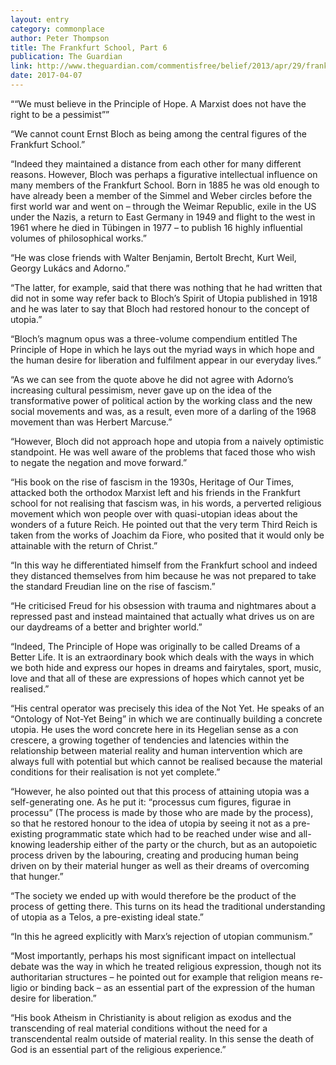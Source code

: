 ```yaml
---
layout: entry
category: commonplace
author: Peter Thompson
title: The Frankfurt School, Part 6
publication: The Guardian
link: http://www.theguardian.com/commentisfree/belief/2013/apr/29/frankfurt-school-ernst-bloch-principle-of-hope
date: 2017-04-07
---
```


““We must believe in the Principle of Hope. A Marxist does not have the right to be a pessimist””

“We cannot count Ernst Bloch as being among the central figures of the Frankfurt School.”

“Indeed they maintained a distance from each other for many different reasons. However, Bloch was perhaps a figurative intellectual influence on many members of the Frankfurt School. Born in 1885 he was old enough to have already been a member of the Simmel and Weber circles before the first world war and went on – through the Weimar Republic, exile in the US under the Nazis, a return to East Germany in 1949 and flight to the west in 1961 where he died in Tübingen in 1977 – to publish 16 highly influential volumes of philosophical works.”

“He was close friends with Walter Benjamin, Bertolt Brecht, Kurt Weil, Georgy Lukács and Adorno.”

“The latter, for example, said that there was nothing that he had written that did not in some way refer back to Bloch’s Spirit of Utopia published in 1918 and he was later to say that Bloch had restored honour to the concept of utopia.”

“Bloch’s magnum opus was a three-volume compendium entitled The Principle of Hope in which he lays out the myriad ways in which hope and the human desire for liberation and fulfilment appear in our everyday lives.”

“As we can see from the quote above he did not agree with Adorno’s increasing cultural pessimism, never gave up on the idea of the transformative power of political action by the working class and the new social movements and was, as a result, even more of a darling of the 1968 movement than was Herbert Marcuse.”

“However, Bloch did not approach hope and utopia from a naively optimistic standpoint. He was well aware of the problems that faced those who wish to negate the negation and move forward.”

“His book on the rise of fascism in the 1930s, Heritage of Our Times, attacked both the orthodox Marxist left and his friends in the Frankfurt school for not realising that fascism was, in his words, a perverted religious movement which won people over with quasi-utopian ideas about the wonders of a future Reich. He pointed out that the very term Third Reich is taken from the works of Joachim da Fiore, who posited that it would only be attainable with the return of Christ.”

“In this way he differentiated himself from the Frankfurt school and indeed they distanced themselves from him because he was not prepared to take the standard Freudian line on the rise of fascism.”

“He criticised Freud for his obsession with trauma and nightmares about a repressed past and instead maintained that actually what drives us on are our daydreams of a better and brighter world.”

“Indeed, The Principle of Hope was originally to be called Dreams of a Better Life. It is an extraordinary book which deals with the ways in which we both hide and express our hopes in dreams and fairytales, sport, music, love and that all of these are expressions of hopes which cannot yet be realised.”

“His central operator was precisely this idea of the Not Yet. He speaks of an “Ontology of Not-Yet Being” in which we are continually building a concrete utopia. He uses the word concrete here in its Hegelian sense as a con crescere, a growing together of tendencies and latencies within the relationship between material reality and human intervention which are always full with potential but which cannot be realised because the material conditions for their realisation is not yet complete.”

“However, he also pointed out that this process of attaining utopia was a self-generating one. As he put it: “processus cum figures, figurae in processu” (The process is made by those who are made by the process), so that he restored honour to the idea of utopia by seeing it not as a pre-existing programmatic state which had to be reached under wise and all-knowing leadership either of the party or the church, but as an autopoietic process driven by the labouring, creating and producing human being driven on by their material hunger as well as their dreams of overcoming that hunger.”

“The society we ended up with would therefore be the product of the process of getting there. This turns on its head the traditional understanding of utopia as a Telos, a pre-existing ideal state.”

“In this he agreed explicitly with Marx’s rejection of utopian communism.”

“Most importantly, perhaps his most significant impact on intellectual debate was the way in which he treated religious expression, though not its authoritarian structures – he pointed out for example that religion means re-ligio or binding back – as an essential part of the expression of the human desire for liberation.”

“His book Atheism in Christianity is about religion as exodus and the transcending of real material conditions without the need for a transcendental realm outside of material reality. In this sense the death of God is an essential part of the religious experience.”

